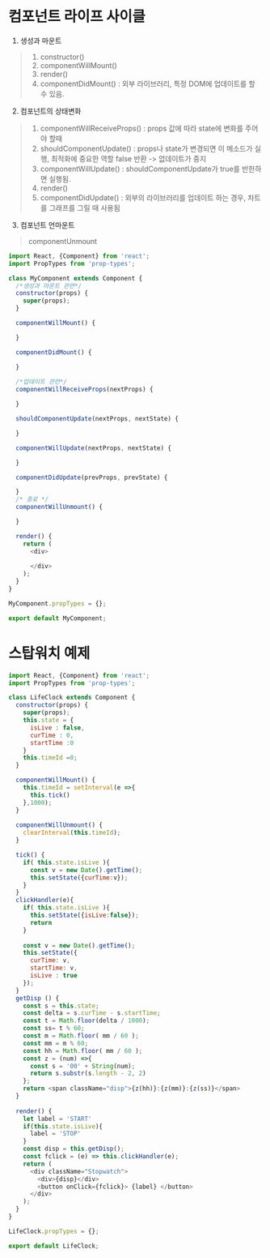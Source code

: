 # 컴포넌트 라이프 사이클

1. 생성과 마운트
> 1. constructor()
> 2. componentWillMount()
> 3. render()
> 4. componentDidMount() : 외부 라이브러리, 특정 DOM에 업데이트를 할 수 있음.

2. 컴포넌트의 상태변화
> 1. componentWillReceiveProps() : props 값에 따라 state에 변화를 주어야 할때
> 2. shouldComponentUpdate() : props나 state가 변경되면 이 메소드가 실행, 최적화에 중요한 역할 false 반환 -> 없데이트가 중지
> 3. componentWillUpdate() : shouldComponentUpdate가 true를 반한하면 실행됨.
> 4. render()
> 5. componentDidUpdate() : 외부의 라이브러리를 업데이트 하는 경우, 차트를 그래프를 그릴 때 사용됨

3. 컴포넌트 언마운트
> componentUnmount 

```javascript
import React, {Component} from 'react';
import PropTypes from 'prop-types';

class MyComponent extends Component {
  /*생성과 마운트 관련*/
  constructor(props) {
    super(props);
  }

  componentWillMount() {

  }

  componentDidMount() {

  }
  
  /*업데이트 관련*/
  componentWillReceiveProps(nextProps) {

  }

  shouldComponentUpdate(nextProps, nextState) {

  }

  componentWillUpdate(nextProps, nextState) {

  }

  componentDidUpdate(prevProps, prevState) {

  }
  /* 종료 */
  componentWillUnmount() {

  }

  render() {
    return (
      <div>
        
      </div>
    );
  }
}

MyComponent.propTypes = {};

export default MyComponent;

```

# 스탑워치 예제

```javascript
import React, {Component} from 'react';
import PropTypes from 'prop-types';

class LifeClock extends Component {
  constructor(props) {
    super(props);
    this.state = { 
      isLive : false,
      curTime : 0,
      startTime :0
    }
    this.timeId =0;
  }

  componentWillMount() {
    this.timeId = setInterval(e =>{
      this.tick()
    },1000);
  }
  
  componentWillUnmount() {
    clearInterval(this.timeId);
  }

  tick() {
    if( this.state.isLive ){
      const v = new Date().getTime();
      this.setState({curTime:v});
    }
  }
  clickHandler(e){
    if( this.state.isLive ){
      this.setState({isLive:false});
      return
    }
    
    const v = new Date().getTime();
    this.setState({
      curTime: v,
      startTime: v,
      isLive : true
    });
  }
  getDisp () {
    const s = this.state;
    const delta = s.curTime - s.startTime;
    const t = Math.floor(delta / 1000);
    const ss= t % 60;
    const m = Math.floor( mm / 60 );
    const mm = m % 60;
    const hh = Math.floor( mm / 60 );
    const z = (num) =>{
      const s = '00' + String(num);
      return s.substr(s.length - 2, 2)
    };
    return <span className="disp">{z(hh)}:{z(mm)}:{z(ss)}</span>
  }
  
  render() {
    let label = 'START'
    if(this.state.isLive){
      label = 'STOP'
    }
    const disp = this.getDisp();
    const fclick = (e) => this.clickHandler(e);
    return (
      <div className="Stopwatch">
        <div>{disp}</div>
        <button onClick={fclick}> {label} </button>
      </div>
    );
  }
}

LifeClock.propTypes = {};

export default LifeClock;
```